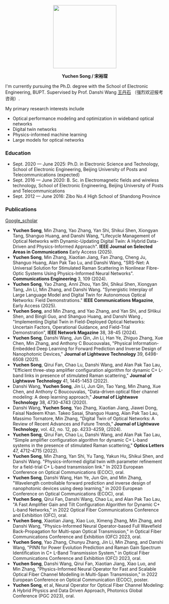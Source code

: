 <p align = "center">    
<img  src="https://github.com/user-attachments/assets/b8ce8213-b979-4dc7-b052-4cec955a697a" width="200" />
</p>
<p align = "center"><strong>Yuchen Song / 宋裕琛</strong></p>  
I'm currently pursuing the Ph.D. degree with the School of Electronic Engineering, BUPT.  Supervised by Prof. Danshi Wang
<a href="https://see.bupt.edu.cn/info/1051/2196.htm">王丹石</a> （强烈欢迎报考咨询）.  

My primary research interests include
- Optical performance modeling and optimization in wideband optical networks
- Digital twin networks
- Physics-informed machine learning
- Large models for optical networks

<h3> Education </h3>  

- Sept. 2020 — June 2025: Ph.D. in Electronic Science and Technology, School of Electronic Engineering, Beijing University of Posts and Telecommunications (expected)
- Sept. 2016 — June 2020: B. Sc. in Electromagnetic fields and wireless technology, School of Electronic Engineering, Beijing University of Posts and Telecommunications
- Sept. 2012 — June 2016: Zibo No.4 High School of Shandong Province

<h3> Publications</h3>  
<a href="https://scholar.google.com.hk/citations?user=WKfnMBcAAAAJ&hl=en">Google_scholar</a>  

- <strong>Yuchen Song</strong>, Min Zhang, Yao Zhang, Yan Shi, Shikui Shen, Xiongyan Tang, Shanguo Huang, and Danshi Wang, "Lifecycle Management of Optical Networks with Dynamic-Updating Digital Twin: A Hybrid Data-Driven and Physics-Informed Approach". <strong>IEEE Journal on Selected Areas in Communications</strong> Early Access (2025).​
- <strong>Yuchen Song</strong>, Min Zhang, Xiaotian Jiang, Fan Zhang, Cheng Ju, Shanguo Huang, Alan Pak Tao Lu, and Danshi Wang, "SRS-Net: A Universal Solution for Stimulated Raman Scattering in Nonlinear Fibre-Optic Systems Using Physics-Informed Neural Networks". <strong>Communications Engineering</strong> 3, 109 (2024).​
- <strong>Yuchen Song</strong>, Yao Zhang, Anni Zhou, Yan Shi, Shikui Shen, Xiongyan Tang, Jin Li, Min Zhang, and Danshi Wang. "Synergistic Interplay of Large Language Model and Digital Twin for Autonomous Optical Networks: Field Demonstrations." <strong>IEEE Communications Magazine</strong>, Early Access (2025).
- <strong>Yuchen Song</strong>, and Min Zhang, and Yao Zhang, and Yan Shi, and SHikui Shen, and Bingli Guo, and Shanguo Huang, and Danshi Wang , "Implementing Digital Twin in Field-Deployed Optical Networks: Uncertain Factors, Operational Guidance, and Field-Trial Demonstration", <strong>IEEE Network Magazine</strong> 38, 38-45 (2024).
- <strong>Yuchen Song</strong>, Danshi Wang, Jun Qin, Jin Li, Han Ye, Zhiguo Zhang, Xue Chen, Min Zhang, and Anthony C Boucouvalas, "Physical Information-Embedded Deep Learning for Forward Prediction and Inverse Design of Nanophotonic Devices," <strong>Journal of Lightwave Technology</strong> 39, 6498-6508 (2021). 
- <strong>Yuchen Song</strong>, Qirui Fan, Chao Lu, Danshi Wang, and Alan Pak Tao Lau, "Efficient three-step amplifier configuration algorithm for dynamic C+ L-band links in presence of stimulated Raman scattering," <strong>Journal of Lightwave Technology</strong> 41, 1445-1453 (2022). 
- Danshi Wang, <strong>Yuchen Song</strong>, Jin Li, Jun Qin, Tao Yang, Min Zhang, Xue Chen, and Anthony C Boucouvalas, "Data-driven optical fiber channel modeling: A deep learning approach," <strong>Journal of Lightwave Technology</strong> 38, 4730-4743 (2020). 
- Danshi Wang, <strong>Yuchen Song</strong>, Yao Zhang, Xiaotian Jiang, Jiawei Dong, Faisal Nadeem Khan. Takeo Sasai, Shanguo Huang, Alan Pak Tao Lau, Massimo Tornatore, Min Zhang, "Digital Twin of Optical Networks: A Review of Recent Advances and Future Trends,"<strong> Journal of Lightwave Technology</strong>, vol. 42, no. 12, pp. 4233-4259, (2024).
- <strong>Yuchen Song</strong>, Qirui Fan, Chao Lu, Danshi Wang, and Alan Pak Tao Lau, "Simple amplifier configuration algorithm for dynamic C+ L-band systems in the presence of stimulated Raman scattering," <strong>Optics Letters</strong> 47, 4712-4715 (2022).
- <strong>Yuchen Song</strong>, Min Zhang, Yan Shi, Yu Tang, Yakun Hu, Shikui Shen, and Danshi Wang. "Physics-informed digital twin with parameter refinement for a field-trial C+ L-band transmission link." In 2023 European Conference on Optical Communications (ECOC), oral. 
- <strong>Yuchen Song</strong>, Danshi Wang, Han Ye, Jun Qin, and Min Zhang, "Wavelength controllable forward prediction and inverse design of nanophotonic devices using deep learning," in 2020 European Conference on Optical Communications (ECOC), oral. 
- <strong>Yuchen Song</strong>, Qirui Fan, Danshi Wang, Chao Lu, and Alan Pak Tao Lau, "A Fast Amplifier Gain and Tilt Configuration Algorithm for Dynamic C+ L-band Networks," in 2022 Optical Fiber Communications Conference and Exhibition (OFC), oral. 
- <strong>Yuchen Song</strong>, Xiaotian Jiang, Xiao Luo, Ximeng Zhang, Min Zhang, and Danshi Wang, "Physics-Informed Neural Operator-based Full Wavefield Back-Propagation for Multi-span Optical Transmission," in Optical Fiber Communications Conference and Exhibition (OFC) 2023, oral.
- <strong>Yuchen Song</strong>, Yao Zhang, Chunyu Zhang, Jin Li, Min Zhang, and Danshi Wang, "PINN for Power Evolution Prediction and Raman Gain Spectrum Identification in C+ L-Band Transmission System," in Optical Fiber Communications Conference and Exhibition (OFC) 2023, oral. 
- <strong>Yuchen Song</strong>, Danshi Wang, Qirui Fan, Xiaotian Jiang, Xiao Luo, and Min Zhang, "Physics-Informed Neural Operator for Fast and Scalable Optical Fiber Channel Modelling in Multi-Span Transmission," in 2022 European Conference on Optical Communication (ECOC), poster. 
- <strong>Yuchen Song</strong>, et al, Neural Operator for Optical Fiber Channel Modeling: A Hybrid Physics and Data Driven Approach, Photonics Global Conference (PGC 2023), oral. 